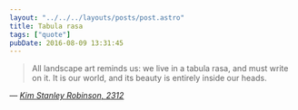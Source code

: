 ```yaml
---
layout: "../../../layouts/posts/post.astro"
title: Tabula rasa
tags: ["quote"]
pubDate: 2016-08-09 13:31:45
---
```


> All landscape art reminds us: we live in a tabula rasa, and must write on it. It is our world, and its beauty is entirely inside our heads.

— <cite>[Kim Stanley Robinson, _2312_](https://www.goodreads.com/book/show/11830394-2312)</cite>
